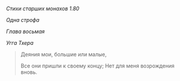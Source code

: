 *Стихи старших монахов 1\.80*

*Одна строфа*

*Глава восьмая*

*Угга Тхера*

> Деяния мои, большие или малые,
>
> Все они пришли к своему концу;
> Нет для меня возрождения вновь\.